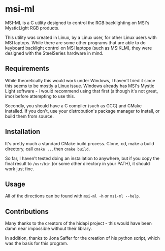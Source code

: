 # msi-ml
MSI-ML is a C utility designed to control the RGB backlighting on MSI's MysticLight RGB products.

This utility was created in Linux, by a Linux user, for other Linux users with MSI laptops. While there are some other programs that are able to do keyboard backlight control on MSI laptops (such as MSIKLM), they were designed with the SteelSeries hardware in mind.


## Requirements
While theoretically this would work under Windows, I haven't tried it since this seems to be mostly a Linux issue. Windows already has MSI's Mystic Light software - I would recommend using that first (although it's not great, imo) before attempting to use this.

Secondly, you should have a C compiler (such as GCC) and CMake installed. If you don't, use your distrobution's package manager to install, or build them from source.


## Installation
It's pretty much a standard CMake build process. Clone, cd, make a build directory, call `cmake ..`, then `cmake build`.

So far, I haven't tested doing an installation to anywhere, but if you copy the final result to `/usr/bin` (or some other directory in your PATH), it should work just fine.


## Usage
All of the directions can be found with `msi-ml -h` or `msi-ml --help`.


## Contributions
Many thanks to the creators of the hidapi project - this would have been damn near impossible without their library.

In addition, thanks to Jona Saffer for the creation of his python script, which was the basis for this program.
